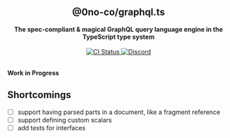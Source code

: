 <div align="center">
  <h2>@0no-co/graphql.ts</h2>
  <strong>The spec-compliant & magical GraphQL query language engine in the TypeScript type system</strong>
  <br />
  <br />
  <a href="https://github.com/0no-co/graphql.ts/actions/workflows/release.yml">
    <img alt="CI Status" src="https://github.com/0no-co/graphql.ts/actions/workflows/release.yml/badge.svg?branch=main" />
  </a>
  <a href="https://urql.dev/discord">
    <img alt="Discord" src="https://img.shields.io/discord/1082378892523864074?color=7389D8&label&logo=discord&logoColor=ffffff" />
  </a>
  <br />
  <br />
</div>

**Work in Progress**

## Shortcomings

- [ ] support having parsed parts in a document, like a fragment reference
- [ ] support defining custom scalars
- [ ] add tests for interfaces
